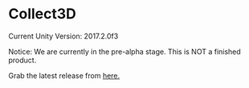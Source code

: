 # Collect3D

Current Unity Version: 2017.2.0f3

Notice: We are currently in the pre-alpha stage. This is NOT a finished product.

Grab the latest release from [here.](https://github.com/Collect3D/Collect3D/releases/latest)
